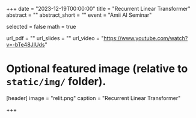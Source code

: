 +++
date = "2023-12-19T00:00:00"
title = "Recurrent Linear Transformer"
abstract = ""
abstract_short = ""
event = "Amii AI Seminar"

selected = false
math = true

url_pdf = ""
url_slides = ""
url_video = "https://www.youtube.com/watch?v=-bTe48JIUds"

# Optional featured image (relative to `static/img/` folder).
[header]
image = "relit.png"
caption = "Recurrent Linear Transformer"

+++



